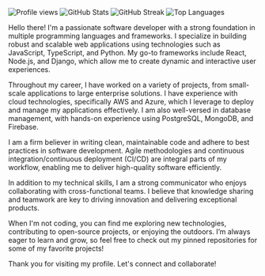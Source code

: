 ![Profile views](https://komarev.com/ghpvc/?username=tillergate370&color=blueviolet)
![GitHub Stats](https://github-readme-stats.vercel.app/api?username=tillergate370&show_icons=true&theme=radical)
![GitHub Streak](https://streak-stats.demolab.com/?user=tillergate370&theme=dark)
![Top Languages](https://github-readme-stats.vercel.app/api/top-langs/?username=tillergate370&theme=radical)

Hello there! I'm a passionate software developer with a strong foundation in multiple programming languages and frameworks. I specialize in building robust and scalable web applications using technologies such as JavaScript, TypeScript, and Python. My go-to frameworks include React, Node.js, and Django, which allow me to create dynamic and interactive user experiences. 

Throughout my career, I have worked on a variety of projects, from small-scale applications to large enterprise solutions. I have experience with cloud technologies, specifically AWS and Azure, which I leverage to deploy and manage my applications effectively. I am also well-versed in database management, with hands-on experience using PostgreSQL, MongoDB, and Firebase.

I am a firm believer in writing clean, maintainable code and adhere to best practices in software development. Agile methodologies and continuous integration/continuous deployment (CI/CD) are integral parts of my workflow, enabling me to deliver high-quality software efficiently.

In addition to my technical skills, I am a strong communicator who enjoys collaborating with cross-functional teams. I believe that knowledge sharing and teamwork are key to driving innovation and delivering exceptional products.

When I'm not coding, you can find me exploring new technologies, contributing to open-source projects, or enjoying the outdoors. I’m always eager to learn and grow, so feel free to check out my pinned repositories for some of my favorite projects!

Thank you for visiting my profile. Let's connect and collaborate!
